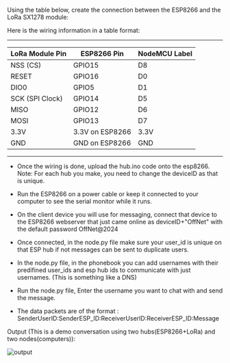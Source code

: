 Using the table below, create the connection between the ESP8266 and the LoRa SX1278 module:

Here is the wiring information in a table format:
 ______________________________________________________________________
|   LoRa Module Pin   |   ESP8266 Pin          |   NodeMCU Label      |
|---------------------|------------------------|----------------------|
| NSS (CS)            | GPIO15                 | D8                   |
| RESET               | GPIO16                 | D0                   |
| DIO0                | GPIO5                  | D1                   |
| SCK (SPI Clock)     | GPIO14                 | D5                   |
| MISO                | GPIO12                 | D6                   |
| MOSI                | GPIO13                 | D7                   |
| 3.3V                | 3.3V on ESP8266        | 3.3V                 |
| GND                 | GND on ESP8266         | GND                  |
-----------------------------------------------------------------------

- Once the wiring is done, upload the hub.ino code onto the esp8266. Note: For each hub you make, you need to change the deviceID as that is unique.
- Run the ESP8266 on a power cable or keep it connected to your computer to see the serial monitor while it runs.
- On the client device you will use for messaging, connect that device to the ESP8266 webserver that just came online as deviceID+"OffNet" with the default password OffNet@2024
- Once connected, in the node.py file make sure your user_id is unique on that ESP hub if not messages can be sent to duplicate users.
- In the node.py file, in the phonebook you can add usernames with their predifined user_ids and esp hub ids to communicate with just usernames. (This is something like a DNS)
- Run the node.py file, Enter the username you want to chat with and send the message.

- The data packets are of the format : SenderUserID:SenderESP_ID:ReceiverUserID:ReceiverESP_ID:Message

Output (This is a demo conversation using two hubs(ESP8266+LoRa) and two nodes(computers)): 

![output](https://github.com/user-attachments/assets/9040f8ea-9888-482a-96d2-92e5a5ecce98)
